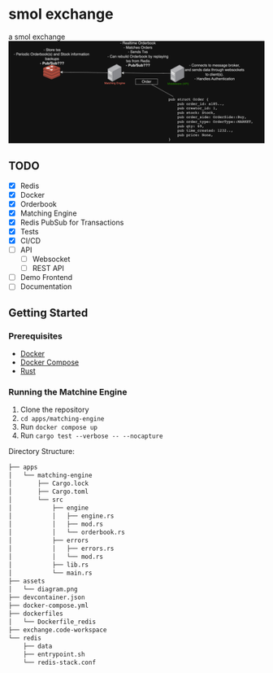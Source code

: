 # smol exchange
a smol exchange
![diagram](assets/exchange-diagram.png)

## TODO
- [x] Redis
- [x] Docker
- [x] Orderbook
- [x] Matching Engine
- [x] Redis PubSub for Transactions
- [x] Tests
- [x] CI/CD
- [ ] API
    - [ ] Websocket
    - [ ] REST API
- [ ] Demo Frontend
- [ ] Documentation

## Getting Started

### Prerequisites
- [Docker](https://docs.docker.com/get-docker/)
- [Docker Compose](https://docs.docker.com/compose/install/)
- [Rust](https://www.rust-lang.org/tools/install)

### Running the Matchine Engine
1. Clone the repository
2. `cd apps/matching-engine`
3. Run `docker compose up`
4. Run `cargo test --verbose -- --nocapture`


Directory Structure: 
```
├── apps
│   └── matching-engine
│       ├── Cargo.lock
│       ├── Cargo.toml
│       └── src
│           ├── engine
│           │   ├── engine.rs
│           │   ├── mod.rs
│           │   └── orderbook.rs
│           ├── errors
│           │   ├── errors.rs
│           │   └── mod.rs
│           ├── lib.rs
│           └── main.rs
├── assets
│   └── diagram.png
├── devcontainer.json
├── docker-compose.yml
├── dockerfiles
│   └── Dockerfile_redis
├── exchange.code-workspace
└── redis
    ├── data
    ├── entrypoint.sh
    └── redis-stack.conf
```